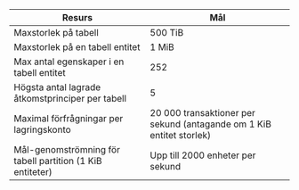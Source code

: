 | Resurs | Mål |
|----------|---------------|
| Maxstorlek på tabell | 500 TiB |
| Maxstorlek på en tabell entitet | 1 MiB |
| Max antal egenskaper i en tabell entitet | 252 |
| Högsta antal lagrade åtkomstprinciper per tabell | 5 |
| Maximal förfrågningar per lagringskonto | 20 000 transaktioner per sekund (antagande om 1 KiB entitet storlek) |
| Mål-genomströmning för tabell partition (1 KiB entiteter) | Upp till 2000 enheter per sekund |